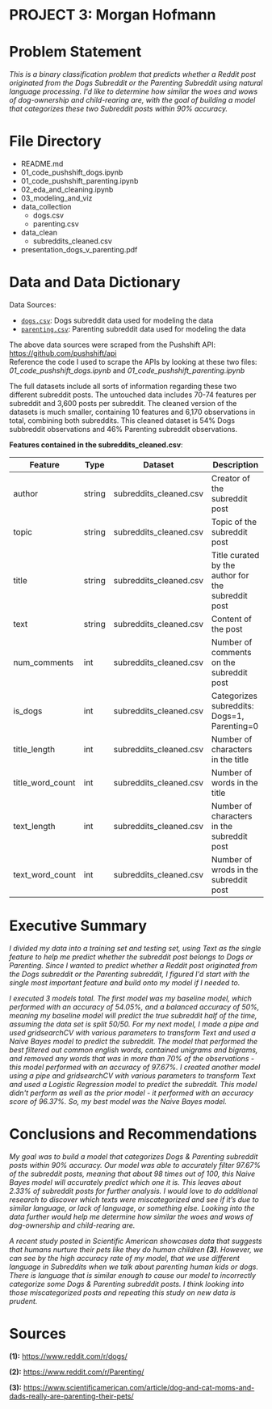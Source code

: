# **PROJECT 3**: Morgan Hofmann  


# Problem Statement  
*This is a binary classification problem that predicts whether a Reddit post originated from the Dogs Subreddit or the Parenting Subreddit using natural language processing. I'd like to determine how similar the woes and wows of dog-ownership and child-rearing are, with the goal of building a model that categorizes these two Subreddit posts within 90% accuracy.*  
    
  
# File Directory  
* README.md   
* 01_code_pushshift_dogs.ipynb
* 01_code_pushshift_parenting.ipynb
* 02_eda_and_cleaning.ipynb
* 03_modeling_and_viz
* data_collection  
    * dogs.csv  
    * parenting.csv
* data_clean  
    * subreddits_cleaned.csv 
* presentation_dogs_v_parenting.pdf

  
# Data and Data Dictionary  
Data Sources:  
* [`dogs.csv`](./data_collection/dogs.csv): Dogs subreddit data used for modeling the data  
* [`parenting.csv`](./data_collection/parenting.csv): Parenting subreddit data used for modeling the data 
    
The above data sources were scraped from the Pushshift API: https://github.com/pushshift/api  
Reference the code I used to scrape the APIs by looking at these two files: *01_code_pushshift_dogs.ipynb* and *01_code_pushshift_parenting.ipynb*

The full datasets include all sorts of information regarding these two different subreddit posts. The untouched data includes 70-74 features per subreddit and 3,600 posts per subreddit. The cleaned version of the datasets is much smaller, containing 10 features and 6,170 observations in total, combining both subreddits. This cleaned dataset is 54% Dogs subbreddit observations and 46% Parenting subreddit observations.
  

**Features contained in the subreddits_cleaned.csv**:  

|Feature|Type|Dataset|Description|  
|---|---|---|---|  
|author|string|subreddits_cleaned.csv|Creator of the subreddit post|   
|topic|string|subreddits_cleaned.csv|Topic of the subreddit post|   
|title|string|subreddits_cleaned.csv|Title curated by the author for the subreddit post|   
|text|string|subreddits_cleaned.csv|Content of the post|   
|num_comments|int|subreddits_cleaned.csv|Number of comments on the subreddit post|   
|is_dogs|int|subreddits_cleaned.csv|Categorizes subreddits: Dogs=1, Parenting=0|  
|title_length|int|subreddits_cleaned.csv|Number of characters in the title|  
|title_word_count|int|subreddits_cleaned.csv|Number of words in the title|  
|text_length|int|subreddits_cleaned.csv|Number of characters in the subreddit post|  
|text_word_count|int|subreddits_cleaned.csv|Number of wrods in the subreddit post|  
   
  
# Executive Summary  
*I divided my data into a training set and testing set, using Text as the single feature to help me predict whether the subreddit post belongs to Dogs or Parenting. Since I wanted to predict whether a Reddit post originated from the Dogs subreddit or the Parenting subreddit, I figured I'd start with the single most important feature and build onto my model if I needed to.*  
  
*I executed 3 models total. The first model was my baseline model, which performed with an accuracy of 54.05%, and a balanced accuracy of 50%, meaning my baseline model will predict the true subreddit half of the time, assuming the data set is split 50/50. For my next model, I made a pipe and used gridsearchCV with various parameters to transform Text and used a Naive Bayes model to predict the subreddit. The model that performed the best filtered out common english words, contained unigrams and bigrams, and removed any words that was in more than 70% of the observations - this model performed with an accuracy of 97.67%. I created another model using a pipe and gridsearchCV with various parameters to transform Text and used a Logistic Regression model to predict the subreddit. This model didn't perform as well as the prior model - it performed with an accuracy score of 96.37%. So, my best model was the Naive Bayes model.*
  
    
# Conclusions and Recommendations  
*My goal was to build a model that categorizes Dogs & Parenting subreddit posts within 90% accuracy. Our model was able to accurately filter 97.67% of the subreddit posts, meaning that about 98 times out of 100, this Naive Bayes model will accurately predict which one it is. This leaves about 2.33% of subreddit posts for further analysis. I would love to do additional research to discover which texts were miscategorized and see if it’s due to similar language, or lack of language, or something else. Looking into the data further would help me determine how similar the woes and wows of dog-ownership and child-rearing are.*  
  
*A recent study posted in Scientific American showcases data that suggests that humans nurture their pets like they do human children **(3)**. However, we can see by the high accuracy rate of my model, that we use different language in Subreddits when we talk about parenting human kids or dogs. There is language that is similar enough to cause our model to incorrectly categorize some Dogs & Parenting subreddit posts. I think looking into those miscategorized posts and repeating this study on new data is prudent.*

  
# Sources
**(1):** https://www.reddit.com/r/dogs/
  
**(2):** https://www.reddit.com/r/Parenting/ 
  
**(3):** https://www.scientificamerican.com/article/dog-and-cat-moms-and-dads-really-are-parenting-their-pets/
